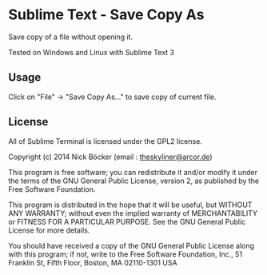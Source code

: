 # Sublime Text - Save Copy As

Save copy of a file without opening it.

Tested on Windows and Linux with Sublime Text 3

## Usage

Click on "File" -> "Save Copy As..." to save copy of current file. 

## License

All of Sublime Terminal is licensed under the GPL2 license.

Copyright (c) 2014 Nick Böcker (email : theskyliner@arcor.de)

This program is free software; you can redistribute it and/or modify
it under the terms of the GNU General Public License, version 2, as 
published by the Free Software Foundation.

This program is distributed in the hope that it will be useful,
but WITHOUT ANY WARRANTY; without even the implied warranty of
MERCHANTABILITY or FITNESS FOR A PARTICULAR PURPOSE.  See the
GNU General Public License for more details.

You should have received a copy of the GNU General Public License
along with this program; if not, write to the Free Software
Foundation, Inc., 51 Franklin St, Fifth Floor, Boston, MA  02110-1301  USA
